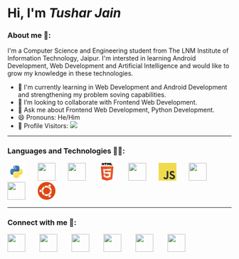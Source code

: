 # Hi, I'm *Tushar Jain*

### About me 🧒:
I'm a Computer Science and Engineering student from The LNM Institute of Information Technology, Jaipur.
I'm intersted in learning Android Development, Web Development and Artificial Intelligence and would like to grow my knowledge in these technologies.
- 🔭 I'm currently learning in Web Development and Android Development and strengthening my problem soving capabilities.
- 🌱 I’m looking to collaborate with Frontend Web Development.
- 💬 Ask me about Frontend Web Development, Python Development.
- 😄 Pronouns: He/Him
- 🎢 Profile Visitors: ![](https://visitor-badge.glitch.me/badge?page_id=TusharJ3011.TusharJ3011)
 
 <hr />
 
 ### Languages and Technologies 👨‍💻:
 <code><img src="https://raw.githubusercontent.com/github/explore/80688e429a7d4ef2fca1e82350fe8e3517d3494d/topics/python/python.png" width="40" height="40"></code>&emsp;&emsp;<code><img src="https://camo.githubusercontent.com/2be6c13639334e6be86614b7914afe1c34e76d49f361d515bac94bd7e21e2b49/68747470733a2f2f696d616765732e766578656c732e636f6d2f6d656469612f75736572732f332f3136363430312f69736f6c617465642f707265766965772f62383261613761633366373336646437383537306464336661336661396532342d6a6176612d70726f6772616d6d696e672d6c616e67756167652d69636f6e2d62792d766578656c732e706e67" width="40" height="40"></code>&emsp;&emsp;<code><img src="https://camo.githubusercontent.com/d3906162b383f428da6952e9da7cf1467cd4ffda1d90283c83b559272ec977dc/68747470733a2f2f63646e2e69636f6e73636f75742e636f6d2f69636f6e2f667265652f706e672d3531322f632d70726f6772616d6d696e672d3536393536342e706e67" width="40" height="40"></code>&emsp;&emsp;<code><img src="https://raw.githubusercontent.com/github/explore/80688e429a7d4ef2fca1e82350fe8e3517d3494d/topics/html/html.png" width="40" height="40"></code>&emsp;&emsp;<code><img src="https://camo.githubusercontent.com/1ee610055f0d168eec02c9a5f91f7c533a067109cde1f1731139bf52d409ac76/68747470733a2f2f63646e2e69636f6e73636f75742e636f6d2f69636f6e2f667265652f706e672d3235362f6373732d3133312d3732323638352e706e67" width="40" height="40"></code>&emsp;&emsp;<code><img src="https://raw.githubusercontent.com/github/explore/80688e429a7d4ef2fca1e82350fe8e3517d3494d/topics/javascript/javascript.png" width="40" height="40"></code>&emsp;&emsp;<code><img src="https://avatars.githubusercontent.com/u/2918581?s=200&v=4" width="40" height="40"></code>&emsp;&emsp;<code><img src="https://user-images.githubusercontent.com/674621/71187801-14e60a80-2280-11ea-94c9-e56576f76baf.png" width="40" height="40"></code>&emsp;&emsp;<code><img src="https://raw.githubusercontent.com/github/explore/80688e429a7d4ef2fca1e82350fe8e3517d3494d/topics/ubuntu/ubuntu.png" width="40" height="40"></code>
 
 <hr />
 
 ### Connect with me 🤝: 
 
 [<img src="https://camo.githubusercontent.com/68b6b1fabe852c6adf8f319b6a7fcb187504989ad5c9495a4e0666f292c72278/68747470733a2f2f63646e332e69636f6e66696e6465722e636f6d2f646174612f69636f6e732f696e6669636f6e732f3531322f6c696e6b6564696e2e706e67" width="40" height="40">](https://www.linkedin.com/in/tushar-jain-9b2359201/)
 &emsp;&emsp;[<img src="https://camo.githubusercontent.com/a048698d2bd09198105249158765444313997781ae5d205981a0a62b769fa3c3/68747470733a2f2f63646e322e69636f6e66696e6465722e636f6d2f646174612f69636f6e732f6d6574726f2d75696e766572742d646f636b2f3235362f547769747465725f4e45572e706e67" width="40" height="40">](https://twitter.com/TusharJ01210044)
 &emsp;&emsp;[<img src="https://camo.githubusercontent.com/160e58d407c2f237b35d26cf49e04651c1c39f45729b6fd28a7320f46c3aaf9b/68747470733a2f2f63646e342e69636f6e66696e6465722e636f6d2f646174612f69636f6e732f6c6f676f732d6272616e64732d696e2d636f6c6f72732f34382f676f6f676c652d676d61696c2d3235362e706e67" width="40" height="40">](mailto:jtushar3011@gmail.com)
 &emsp;&emsp;[<img src="https://camo.githubusercontent.com/53e1adcbd49c7d142fe90a7616e9d0a452f31db765d235145af70453e38144cf/68747470733a2f2f75706c6f61642e77696b696d656469612e6f72672f77696b6970656469612f636f6d6d6f6e732f352f35612f54656c656772616d5f323031395f73696d706c655f6c6f676f2e737667" width="40" height="40">](https://t.me/TusharJ3011)
 &emsp;&emsp;[<img src="https://camo.githubusercontent.com/24581b5ebdcfa772b172ae68899ef10ac6057a1988c5981da95f4cbe8579a645/68747470733a2f2f75706c6f61642e77696b696d656469612e6f72672f77696b6970656469612f636f6d6d6f6e732f7468756d622f612f61352f496e7374616772616d5f69636f6e2e706e672f36303070782d496e7374616772616d5f69636f6e2e706e67" width="40" height="40">](https://www.instagram.com/tusharj_3011/)
 &emsp;&emsp;[<img src="https://camo.githubusercontent.com/a96d12e8b73db80fa1d1962bc5c04b9407cf40aaf887b117c17754466d724b98/68747470733a2f2f66616365626f6f6b6272616e642e636f6d2f77702d636f6e74656e742f75706c6f6164732f323031392f30342f665f6c6f676f5f5247422d4865782d426c75655f3531322e706e673f773d35313226683d353132" width="40" height="40">](https://www.facebook.com/profile.php?id=100012995471277) 
<!---
TusharJ3011/TusharJ3011 is a ✨ special ✨ repository because its `README.md` (this file) appears on your GitHub profile.
You can click the Preview link to take a look at your changes.
--->
